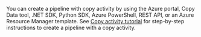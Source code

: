 <!--
    Separate the generic "Getting started" paragraph from each connector-* article in azure-docs-pr/articles/data-factory/ to ease future central update.
-->
You can create a pipeline with copy activity by using the Azure portal, Copy Data tool, .NET SDK, Python SDK, Azure PowerShell, REST API, or an Azure Resource Manager template. See [Copy activity tutorial](../articles/data-factory/quickstart-create-data-factory-portal.md) for step-by-step instructions to create a pipeline with a copy activity.
